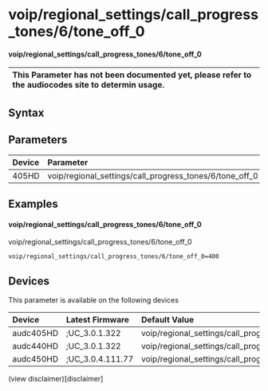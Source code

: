 ﻿---
description: voip/regional_settings/call_progress_tones/6/tone_off_0
search: false
---

# voip/regional_settings/call_progress_tones/6/tone_off_0

#### voip/regional_settings/call_progress_tones/6/tone_off_0


| This Parameter has not been documented yet, please refer to the audiocodes site to determin usage.  | 
| :--- |

## Syntax

## Parameters
|Device|Parameter|value|Description|
|:---|:---|:---|:---|
| 405HD | voip/regional_settings/call_progress_tones/6/tone_off_0 |  |  |

## Examples
#### voip/regional_settings/call_progress_tones/6/tone_off_0

voip/regional_settings/call_progress_tones/6/tone_off_0

```
voip/regional_settings/call_progress_tones/6/tone_off_0=400
```

## Devices
This parameter is available on the following devices

| Device | Latest Firmware | Default Value |
|:---|:---|:---|
| audc405HD | ;UC_3.0.1.322 | voip/regional_settings/call_progress_tones/6/tone_off_0=400 
| audc440HD | ;UC_3.0.1.322 | voip/regional_settings/call_progress_tones/6/tone_off_0=400 
| audc450HD | ;UC_3.0.4.111.77 | voip/regional_settings/call_progress_tones/6/tone_off_0=400 

(view disclaimer)[disclaimer]
